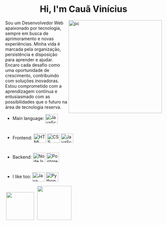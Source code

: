 <h1 align="center">Hi, I'm Cauã Vinícius</h1>

<img src="https://img.freepik.com/vetores-gratis/ilustracao-do-conceito-de-programacao_114360-1351.jpg" width="300px" min-width="300px" max-width="300px" align="right" alt="pc">

<p align="left" text-align: "justify"> 
Sou um Desenvolvedor Web apaixonado por tecnologia, sempre em busca de aprimoramento e novas experiências. Minha vida é marcada pela organização, persistência e disposição para aprender e ajudar. Encaro cada desafio como uma oportunidade de crescimento, contribuindo com soluções inovadoras. Estou comprometido com a aprendizagem contínua e entusiasmado com as possibilidades que o futuro na área de tecnologia reserva.
</p>

- Main language: <img align="center" alt="JavaScript" height="30" width="40" src="https://skillicons.dev/icons?i=js" Title="JavaScript">
  ######
- Frontend: <img align="center" alt="HTML" height="30" width="40" src="https://skillicons.dev/icons?i=html" Title="HTML"> <img align="center" alt="CSS" height="30" width="40" src="https://skillicons.dev/icons?i=css" Title="CSS"> <img align="center" alt="JavaScript" height="30" width="40" src="https://skillicons.dev/icons?i=js" Title="JavaScript">
  ######
- Backend: <img align="center" alt="NodeJs" height="30" width="40" src="https://skillicons.dev/icons?i=nodejs" Title="NodeJs"> <img align="center" alt="PostgreSQL" height="30" width="40" src="https://skillicons.dev/icons?i=postgres" Title="PostgreSQL">
  ######
- I like too: <img align="center" alt="Java" height="30" width="40" src="https://skillicons.dev/icons?i=java" Title="Java"> <img align="center" alt="Python" height="30" width="40" src="https://skillicons.dev/icons?i=py" Title="Python"> 

  

<p align="left" >
  <a href="https://www.linkedin.com/in/cau%C3%A3-vin%C3%ADcius-silva-barbosa-a29781231/" alt="Linkedin">
  <img width="90" hspace="3" src="https://img.shields.io/badge/-Linkedin-0e76a8?style=flat-square&logo=Linkedin&logoColor=white&link=LINK-DO-SEU-LINKEDIN" /></a>

  <a href="https://wa.me/5587996110447" alt="WhatsApp">
  <img hspace="3" width="110" src="https://img.shields.io/badge/-WhatsApp-25d366?style=flat-square&labelColor=25d366&logo=whatsapp&logoColor=white&link=API-DO-SEU-WHATSAPP"/></a>
</p>
